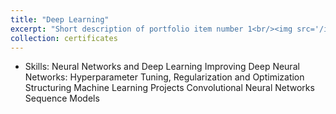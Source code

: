 ```yaml
---
title: "Deep Learning"
excerpt: "Short description of portfolio item number 1<br/><img src='/images/9.png'>"
collection: certificates
---
```



- Skills:
    Neural Networks and Deep Learning
    Improving Deep Neural Networks: Hyperparameter Tuning, Regularization and   Optimization
    Structuring Machine Learning Projects
    Convolutional Neural Networks
    Sequence Models
